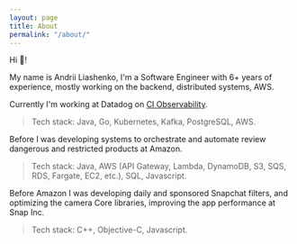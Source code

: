 ```yaml
---
layout: page
title: About
permalink: "/about/"
---
```


Hi 👋! 

My name is Andrii Liashenko, I'm a Software Engineer with 6+ years of experience, mostly working on the backend, distributed systems, AWS. 

Currently I'm working at Datadog on [CI Observability](https://www.datadoghq.com/product/ci-cd-monitoring/).
>Tech stack: Java, Go, Kubernetes, Kafka, PostgreSQL, AWS.

Before I was developing systems to orchestrate and automate review dangerous and restricted products at Amazon.
>Tech stack: Java, AWS (API Gateway, Lambda, DynamoDB, S3, SQS, RDS, Fargate, EC2, etc.), SQL,  Javascript.

Before Amazon I was developing daily and sponsored Snapchat filters, and optimizing the camera Core libraries, improving the app performance at Snap Inc.
>Tech stack: C++, Objective-C, Javascript.